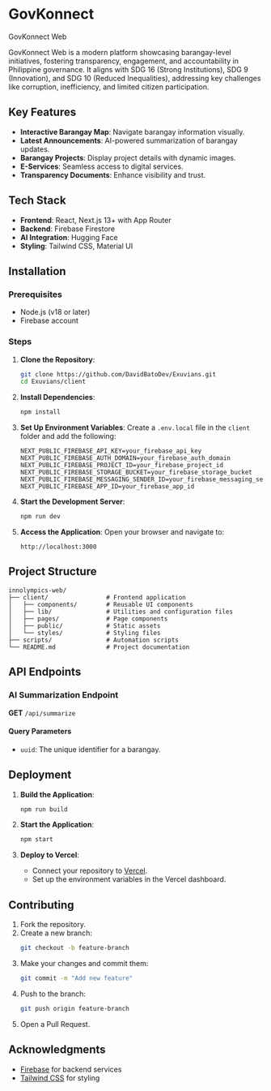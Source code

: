 # GovKonnect

 GovKonnect Web

GovKonnect Web is a modern platform showcasing barangay-level initiatives, fostering transparency, engagement, and accountability in Philippine governance. It aligns with SDG 16 (Strong Institutions), SDG 9 (Innovation), and SDG 10 (Reduced Inequalities), addressing key challenges like corruption, inefficiency, and limited citizen participation.

## Key Features

- **Interactive Barangay Map**: Navigate barangay information visually.
- **Latest Announcements**: AI-powered summarization of barangay updates.
- **Barangay Projects**: Display project details with dynamic images.
- **E-Services**: Seamless access to digital services.
- **Transparency Documents**: Enhance visibility and trust.

## Tech Stack
- **Frontend**: React, Next.js 13+ with App Router
- **Backend**: Firebase Firestore
- **AI Integration**: Hugging Face
- **Styling**: Tailwind CSS, Material UI

## Installation

### Prerequisites

- Node.js (v18 or later)
- Firebase account

### Steps

1. **Clone the Repository**:
   ```bash
   git clone https://github.com/DavidBatoDev/Exuvians.git
   cd Exuvians/client
   ```

2. **Install Dependencies**:
   ```bash
   npm install
   ```

3. **Set Up Environment Variables**:
   Create a `.env.local` file in the `client` folder and add the following:
   ```env
   NEXT_PUBLIC_FIREBASE_API_KEY=your_firebase_api_key
   NEXT_PUBLIC_FIREBASE_AUTH_DOMAIN=your_firebase_auth_domain
   NEXT_PUBLIC_FIREBASE_PROJECT_ID=your_firebase_project_id
   NEXT_PUBLIC_FIREBASE_STORAGE_BUCKET=your_firebase_storage_bucket
   NEXT_PUBLIC_FIREBASE_MESSAGING_SENDER_ID=your_firebase_messaging_sender_id
   NEXT_PUBLIC_FIREBASE_APP_ID=your_firebase_app_id
   ```

4. **Start the Development Server**:
   ```bash
   npm run dev
   ```

5. **Access the Application**:
   Open your browser and navigate to:
   ```
   http://localhost:3000
   ```

## Project Structure

```
innolympics-web/
├── client/                # Frontend application
│   ├── components/        # Reusable UI components
│   ├── lib/               # Utilities and configuration files
│   ├── pages/             # Page components
│   ├── public/            # Static assets
│   └── styles/            # Styling files
├── scripts/               # Automation scripts
└── README.md              # Project documentation
```

## API Endpoints

### AI Summarization Endpoint
**GET** `/api/summarize`

#### Query Parameters
- `uuid`: The unique identifier for a barangay.

## Deployment

1. **Build the Application**:
   ```bash
   npm run build
   ```

2. **Start the Application**:
   ```bash
   npm start
   ```

3. **Deploy to Vercel**:
   - Connect your repository to [Vercel](https://vercel.com/).
   - Set up the environment variables in the Vercel dashboard.

## Contributing

1. Fork the repository.
2. Create a new branch:
   ```bash
   git checkout -b feature-branch
   ```
3. Make your changes and commit them:
   ```bash
   git commit -m "Add new feature"
   ```
4. Push to the branch:
   ```bash
   git push origin feature-branch
   ```
5. Open a Pull Request.

## Acknowledgments

- [Firebase](https://firebase.google.com/) for backend services
- [Tailwind CSS](https://tailwindcss.com/) for styling
